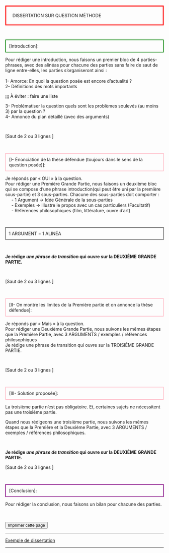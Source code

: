 <head>
 <meta charset="utf-8" />
 <link href="style.css" rel="stylesheet" type="text/css" />
 <link rel="stylesheet" href="print.css" type="text/css" media="print" />
 </head>
 <body>
 <p id="h1"  style="border: 3px solid red; padding: 20px;">DISSERTATION SUR QUESTION MÉTHODE</p>
 <br>
 <p id="para2" style="border: 2px solid green; padding: 10px;"> [Introduction]: </p>
 <p id="para3">Pour rédiger une introduction, nous faisons un premier bloc de 4 parties-phrases, avec des alinéas pour chacune des parties sans faire de saut de ligne entre-elles, les parties s’organiseront ainsi :
 <br>
 <br>1- Amorce: En quoi la question posée est encore d’actualité ?
 <br>2- Définitions des mots importants</p>
 <p id="para5">¡¡¡ À éviter : faire une liste</p>
 <p id="para3">3- Problématiser la question quels sont les problèmes soulevés (au moins 3) par la question ?
 <br> 4- Annonce du plan détaillé (avec des arguments)</p>
 <br>
 <p id="para4">[Saut de 2 ou 3 lignes ]</p>
 <br>
 <p id="para2" style="border: 2px solid pink; padding: 10px;">[I- Énonciation de la thèse défendue (toujours dans le sens de la question posée)]:</p>
 <p id="para3">Je réponds par « OUI » à la question.
 <br>Pour rédiger une Première Grande Partie, nous faisons un deuxième bloc qui se compose d’une phrase introduction(qui peut être uni par la première sous-partie) et 3 sous-parties. Chacune des sous-parties doit comporter :
 <br> &nbsp;&nbsp; &nbsp;&nbsp;- 1 Argument → Idée Générale de la sous-parties
 <br> &nbsp;&nbsp; &nbsp;&nbsp;- Exemples → Illustre le propos avec un cas particuliers (Facultatif)
 <br> &nbsp;&nbsp; &nbsp;&nbsp;- Références philosophiques (film, littérature, ouvre d’art)</p>
 <br>
 <p id="para9" style="border: 1px solid black; padding: 10px;">1 ARGUMENT = 1 ALINÉA</p>
 <br>
 <p id="para10"><b>Je rédige <i>une phrase de transition</i> qui ouvre sur la DEUXIÈME GRANDE PARTIE.</b></p>
 <br>
 <p id="para4">[Saut de 2 ou 3 lignes ]</p>
 <br>
 <p id="para2" style="border: 2px solid pink; padding: 10px;">[II- On montre les limites de la Première partie et on annonce la thèse défendue]:</p>
 <p id="para3">Je réponds par « Mais » à la question.
 <br>Pour rédiger une Deuxième Grande Partie, nous suivons les mêmes étapes que la Première Partie, avec 3 ARGUMENTS / exemples / références philosophiques
 <br>Je rédige une phrase de transition qui ouvre sur la TROISIÈME GRANDE PARTIE.</p>
 <br>
 <p id="para4">[Saut de 2 ou 3 lignes ]</p>
 <br>
 <p id="para2" style="border: 2px solid pink; padding: 10px;">[III- Solution proposée]:</p>
 <p id="para3">La troisième partie n’est pas obligatoire. Et, certaines sujets ne nécessitent pas une troisième partie. </p>
 <p id="para3">Quand nous rédigeons une troisième partie, nous suivons les mêmes étapes que la Première et la Deuxième Partie, avec 3 ARGUMENTS / exemples / références philosophiques.</p>
 <br>
 <p id="para10"><b>Je rédige <i>une phrase de transition</i> qui ouvre sur la DEUXIÈME GRANDE PARTIE.</b>
 <p id="para4">[Saut de 2 ou 3 lignes ]</p>
 <br>
 <p id="para2"  style="border: 2px solid purple; padding: 10px;">[Conclusion]:</p>
 <p id="para3"> Pour rédiger la conclusion, nous faisons un bilan pour chacune des parties.</p>
 <br><br>
 <form>
  <input id="impression" name="impression" type="button" onclick="imprimer_page()" value="Imprimer cette page" />
 </form>
 <hr>
 <p id="para11"><a href="">Exemple de dissertation</a></p>
 
 <hr> 
 <script type="text/javascript">
 function imprimer_page(){
   window.print();
 }
 </script>
 </body>
 </html>

 

 
